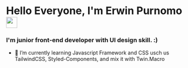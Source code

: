 <h1> Hello Everyone, I'm Erwin Purnomo<img src = "https://raw.githubusercontent.com/MartinHeinz/MartinHeinz/master/wave.gif" width = 30px> </h1>
<p align='center'>
</p>

### I'm junior front-end developer with UI design skill. :)

- 🌱 I’m currently learning Javascript Framework and CSS usch us TailwindCSS, Styled-Components, and mix it with Twin.Macro
